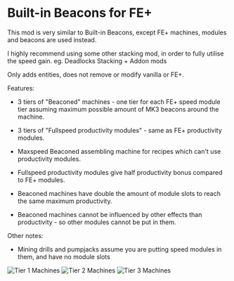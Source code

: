 # Built-in Beacons for FE+
This mod is very similar to Built-in Beacons, except FE+ machines, modules and beacons are used instead.

I highly recommend using some other stacking mod, in order to fully utilise the speed gain. eg. Deadlocks Stacking + Addon mods

Only adds entities, does not remove or modify vanilla or FE+.

Features:
- 3 tiers of "Beaconed" machines - one tier for each FE+ speed module tier assuming maximum possible amount of MK3 beacons around the machine.
- 3 tiers of "Fullspeed productivity modules" - same as FE+ productivity modules.
- Maxspeed Beaconed assembling machine for recipes which can't use productivity modules.

- Fullspeed productivity modules give half productivity bonus compared to FE+ modules.
- Beaconed machines have double the amount of module slots  to reach the same maximum productivity.
- Beaconed machines cannot be influenced by other effects than productivity - so other modules cannot be put in them.

Other notes:
- Mining drills and pumpjacks assume you are putting speed modules in them, and have no module slots

![Tier 1 Machines](https://github.com/mitchellhalliday/built-in-beacons-fe-plus/blob/master/other%20files/tier-1-display.png)
![Tier 2 Machines](https://github.com/mitchellhalliday/built-in-beacons-fe-plus/blob/master/other%20files/tier-2-display.png)
![Tier 3 Machines](https://github.com/mitchellhalliday/built-in-beacons-fe-plus/blob/master/other%20files/tier-3-display.png)
